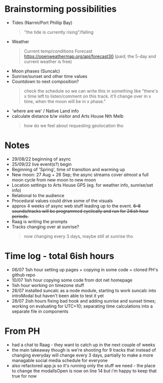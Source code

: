 # Brainstorming possibilities 
- Tides (Narrm/Port Phillip Bay)
    > "the tide is currently rising"/falling
- Weather 
    > Current temp/conditions
    > Forecast 
    https://openweathermap.org/api/forecast30 (paid; the 5-day and current weather is free)
- Moon phases (Suncalc) 
- Sunrise/sunset and other time values 
- Countdown to next composition? 
    > check the schedule so we can write this in
something like "there's x time left to listen/comment on this track. it'll change over in x time, when the moon will be in x phase." 
- 'where are we' / Native Land info 
- calculate distance b/w visitor and Arts House Nth Melb 
    > how do we feel about requesting geolocation tho 

# Notes
- 29/08/22 beginning of async 
- 25/09/22 live event(s?) begin
- Beginning of 'Spring', time of transition and warming up 
- New moon: 27 Aug + 26 Sep; the async streams cover *almost* a full moon cycle from new moon to new moon
- Location settings to Arts House GPS (eg. for weather info, sunrise/set info)
- Relational to the audience 
- Procedural values could drive some of the visuals 
- approx 4 weeks of async web stuff leading up to the event. ~~6-8 sounds/tracks will be programmed cyclically and run for 24ish hour periods.~~
- Raag is writing the prompts 
- Tracks changing over at sunrise? 
    > now changing every 3 days, maybe still at sunrise tho 

# Time log - total 6ish hours
- 06/07 1ish hour setting up pages + copying in some code + cloned PH's github repo 
- 10/07 1ish hour copying some code from dot net homepage
- 1ish hour working on timezone stuff 
- 26/07 installed suncalc as a node module, starting to work suncalc into introModal but haven't been able to test it yet
- 28/07 2ish hours fixing bad hook and adding sunrise and sunset times; working on evaluating for UTC+10; separating time calculations into a separate file in components

# From PH
- had a chat to Raag - they want to catch up in the next couple of weeks
- the main takeaway though is we're shooting for 9 tracks that instead of changing everyday will change every 3 days, partially to make a more managable social media schedule for everyone
- also refactored app.js so it's running only the stuff we need - the place to change the modalIsOpen is now on line 14 but i'm happy to keep that true for now 